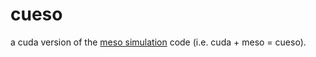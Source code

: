 # cueso
a cuda version of the [meso simulation](https://github.com/paulmillett/meso/tree/develop) code (i.e. cuda + meso = cueso).
